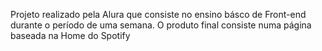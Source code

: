 Projeto realizado pela Alura que consiste no ensino básco de Front-end durante o 
período de uma semana. O produto final consiste numa página baseada na Home do Spotify

